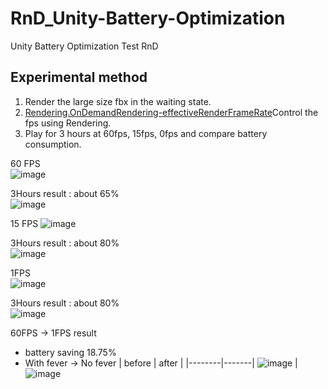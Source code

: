 # RnD_Unity-Battery-Optimization
Unity Battery Optimization Test RnD


## Experimental method

1. Render the large size fbx in the waiting state.
2. [Rendering.OnDemandRendering-effectiveRenderFrameRate](https://docs.unity3d.com/2019.3/Documentation/ScriptReference/Rendering.OnDemandRendering-effectiveRenderFrameRate.html)Control the fps using Rendering.
3. Play for 3 hours at 60fps, 15fps, 0fps and compare battery consumption.


60 FPS   
![image](https://user-images.githubusercontent.com/11674965/163081429-70c076ee-6654-4b89-b1a9-97d708552fa2.png)  

3Hours
result : about 65%  
![image](https://user-images.githubusercontent.com/11674965/163105560-604f60b2-5bc9-4f00-a6d3-ea7ff872e43e.png)  

15 FPS
![image](https://user-images.githubusercontent.com/11674965/163738788-be0982be-f755-4a33-9512-f5006fdf250e.png)

3Hours
result : about 80%  
![image](https://user-images.githubusercontent.com/11674965/163738954-a36afd20-ec67-4aa5-b013-e9438c95afc5.png)


1FPS  
![image](https://user-images.githubusercontent.com/11674965/163081473-f327c3e9-e5d0-4db0-9213-4185f9915336.png)  

3Hours
result : about 80%  
![image](https://user-images.githubusercontent.com/11674965/163291310-02e25715-d157-499f-b782-54eb084c2776.png)  

60FPS -> 1FPS result 
- battery saving 18.75%  
- With fever -> No fever
| before | after | 
|--------|-------|
![image](https://user-images.githubusercontent.com/11674965/163291349-cd5a19b2-92b4-4f78-943f-1058d4a4dcd0.png) | ![image](https://user-images.githubusercontent.com/11674965/163291355-46521ba2-0b90-4cfc-95ce-a9f99daffce4.png)

